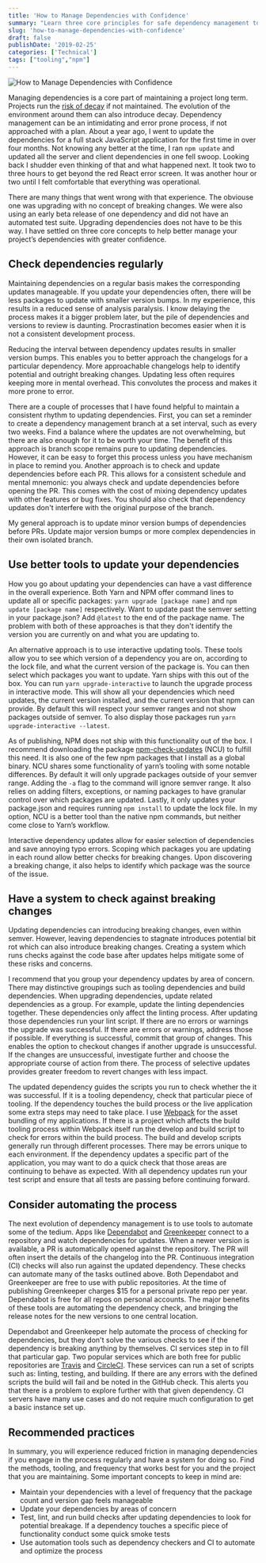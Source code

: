 ```yaml
---
title: 'How to Manage Dependencies with Confidence'
summary: "Learn three core principles for safe dependency management to avoid breaking changes and maintain project stability."
slug: 'how-to-manage-dependencies-with-confidence'
draft: false
publishDate: '2019-02-25'
categories: ['Technical']
tags: ["tooling","npm"]
---
```

![How to Manage Dependencies with Confidence](images/2019-02-balanced-rocks.jpg#center)

Managing dependencies is a core part of maintaining a project long term. Projects run the [risk of decay](https://en.wikipedia.org/wiki/Software_rot) if not maintained. The evolution of the environment around them can also introduce decay. Dependency management can be an intimidating and error prone process, if not approached with a plan. About a year ago, I went to update the dependencies for a full stack JavaScript application for the first time in over four months. Not knowing any better at the time, I ran `npm update` and updated all the server and client dependencies in one fell swoop. Looking back I shudder even thinking of that and what happened next. It took two to three hours to get beyond the red React error screen. It was another hour or two until I felt comfortable that everything was operational.

There are many things that went wrong with that experience. The obviouse one was upgrading with no concept of breaking changes. We were also using an early beta release of one dependency and did not have an automated test suite. Upgrading dependencies does not have to be this way. I have settled on three core concepts to help better manage your project’s dependencies with greater confidence.

## Check dependencies regularly

Maintaining dependencies on a regular basis makes the corresponding updates manageable. If you update your dependencies often, there will be less packages to update with smaller version bumps. In my experience, this results in a reduced sense of analysis paralysis. I know delaying the process makes it a bigger problem later, but the pile of dependencies and versions to review is daunting. Procrastination becomes easier when it is not a consistent development process.

Reducing the interval between dependency updates results in smaller version bumps. This enables you to better approach the changelogs for a particular dependency. More approachable changelogs help to identify potential and outright breaking changes. Updating less often requires keeping more in mental overhead. This convolutes the process and makes it more prone to error.

There are a couple of processes that I have found helpful to maintain a consistent rhythm to updating dependencies. First, you can set a reminder to create a dependency management branch at a set interval, such as every two weeks. Find a balance where the updates are not overwhelming, but there are also enough for it to be worth your time. The benefit of this approach is branch scope remains pure to updating dependencies. However, it can be easy to forget this process unless you have mechanism in place to remind you. Another approach is to check and update dependencies before each PR. This allows for a consistent schedule and mental mnemonic: you always check and update dependencies before opening the PR. This comes with the cost of mixing dependency updates with other features or bug fixes. You should also check that dependency updates don't interfere with the original purpose of the branch.

My general approach is to update minor version bumps of dependencies before PRs. Update major version bumps or more complex dependencies in their own isolated branch.

## Use better tools to update your dependencies

How you go about updating your dependencies can have a vast difference in the overall experience. Both Yarn and NPM offer command lines to update all or specific packages: `yarn upgrade [package name]` and `npm update [package name]` respectively. Want to update past the semver setting in your package.json? Add `@latest` to the end of the package name. The problem with both of these approaches is that they don't identify the version you are currently on and what you are updating to.

An alternative approach is to use interactive updating tools. These tools allow you to see which version of a dependency you are on, according to the lock file, and what the current version of the package is. You can then select which packages you want to update. Yarn ships with this out of the box. You can run `yarn upgrade-interactive` to launch the upgrade process in interactive mode. This will show all your dependencies which need updates, the current version installed, and the current version that npm can provide. By default this will respect your semver ranges and not show packages outside of semver. To also display those packages run `yarn upgrade-interactive --latest`.

As of publishing, NPM does not ship with this functionality out of the box. I recommend downloading the package [npm-check-updates](https://github.com/tjunnone/npm-check-updates) (NCU) to fulfill this need. It is also one of the few npm packages that I install as a global binary. NCU shares some functionality of yarn’s tooling with some notable differences. By default it will only upgrade packages outside of your semver range. Adding the `-a` flag to the command will ignore semver range. It also relies on adding filters, exceptions, or naming packages to have granular control over which packages are updated. Lastly, it only updates your package.json and requires running `npm install` to update the lock file. In my option, NCU is a better tool than the native npm commands, but neither come close to Yarn’s workflow.

Interactive dependency updates allow for easier selection of dependencies and save annoying typo errors. Scoping which packages you are updating in each round allow better checks for breaking changes. Upon discovering a breaking change, it also helps to identify which package was the source of the issue.

## Have a system to check against breaking changes

Updating dependencies can introducing breaking changes, even within semver. However, leaving dependencies to stagnate introduces potential bit rot which can also introduce breaking changes. Creating a system which runs checks against the code base after updates helps mitigate some of these risks and concerns.

I recommend that you group your dependency updates by area of concern. There may distinctive groupings such as tooling dependencies and build dependencies. When upgrading dependencies, update related dependencies as a group. For example, update the linting dependencies together. These dependencies only affect the linting process. After updating those dependencies run your lint script. If there are no errors or warnings the upgrade was successful. If there are errors or warnings, address those if possible. If everything is successful, commit that group of changes. This enables the option to checkout changes if another upgrade is unsuccessful. If the changes are unsuccessful, investigate further and choose the appropriate course of action from there. The process of selective updates provides greater freedom to revert changes with less impact.

The updated dependency guides the scripts you run to check whether the it was successful. If it is a tooling dependency, check that particular piece of tooling. If the dependency touches the build process or the live application some extra steps may need to take place. I use [Webpack](https://webpack.js.org/) for the asset bundling of my applications. If there is a project which affects the build tooling process within Webpack itself run the develop and build script to check for errors within the build process. The build and develop scripts generally run through different processes. There may be errors unique to each environment. If the dependency updates a specific part of the application, you may want to do a quick check that those areas are continuing to behave as expected. With all dependency updates run your test script and ensure that all tests are passing before continuing forward.

## Consider automating the process

The next evolution of dependency management is to use tools to automate some of the tedium. Apps like [Dependabot](https://dependabot.com/) and [Greenkeeper](https://greenkeeper.io/) connect to a repository and watch dependencies for updates. When a newer version is available, a PR is automatically opened against the repository. The PR will often insert the details of the changelog into the PR. Continuous integration (CI) checks will also run against the updated dependency. These checks can automate many of the tasks outlined above. Both Dependabot and Greenkeeper are free to use with public repositories. At the time of publishing Greenkeeper charges $15 for a personal private repo per year. Dependabot is free for all repos on personal accounts. The major benefits of these tools are automating the dependency check, and bringing the release notes for the new versions to one central location.

Dependabot and Greenkeeper help automate the process of checking for dependencies, but they don't solve the various checks to see if the dependency is breaking anything by themselves. CI services step in to fill that particular gap. Two popular services which are both free for public repositories are [Travis](https://travis-ci.org/) and [CircleCI](https://circleci.com/). These services can run a set of scripts such as: linting, testing, and building. If there are any errors with the defined scripts the build will fail and be noted in the GitHub check. This alerts you that there is a problem to explore further with that given dependency. CI servers have many use cases and do not require much configuration to get a basic instance set up.

## Recommended practices

In summary, you will experience reduced friction in managing dependencies if you engage in the process regularly and have a system for doing so. Find the methods, tooling, and frequency that works best for you and the project that you are maintaining. Some important concepts to keep in mind are:

- Maintain your dependencies with a level of frequency that the package count and version gap feels manageable
- Update your dependencies by areas of concern
- Test, lint, and run build checks after updating dependencies to look for potential breakage. If a dependency touches a specific piece of functionality conduct some quick smoke tests
- Use automation tools such as dependency checkers and CI to automate and optimize the process
